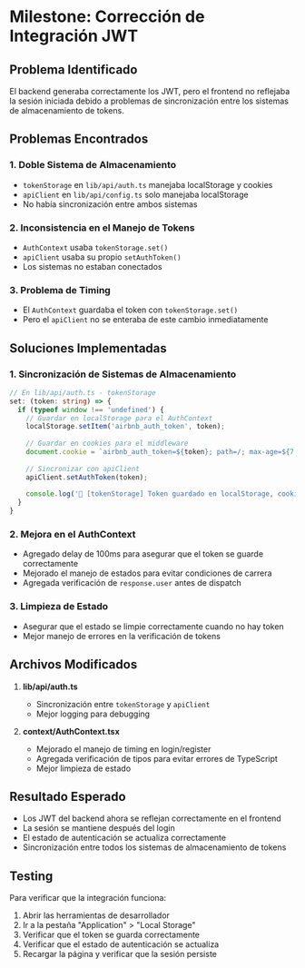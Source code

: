 # Milestone: Corrección de Integración JWT

## Problema Identificado
El backend generaba correctamente los JWT, pero el frontend no reflejaba la sesión iniciada debido a problemas de sincronización entre los sistemas de almacenamiento de tokens.

## Problemas Encontrados

### 1. Doble Sistema de Almacenamiento
- `tokenStorage` en `lib/api/auth.ts` manejaba localStorage y cookies
- `apiClient` en `lib/api/config.ts` solo manejaba localStorage
- No había sincronización entre ambos sistemas

### 2. Inconsistencia en el Manejo de Tokens
- `AuthContext` usaba `tokenStorage.set()`
- `apiClient` usaba su propio `setAuthToken()`
- Los sistemas no estaban conectados

### 3. Problema de Timing
- El `AuthContext` guardaba el token con `tokenStorage.set()`
- Pero el `apiClient` no se enteraba de este cambio inmediatamente

## Soluciones Implementadas

### 1. Sincronización de Sistemas de Almacenamiento
```typescript
// En lib/api/auth.ts - tokenStorage
set: (token: string) => {
  if (typeof window !== 'undefined') {
    // Guardar en localStorage para el AuthContext
    localStorage.setItem('airbnb_auth_token', token);
    
    // Guardar en cookies para el middleware
    document.cookie = `airbnb_auth_token=${token}; path=/; max-age=${7 * 24 * 60 * 60}; SameSite=Strict; Secure`;
    
    // Sincronizar con apiClient
    apiClient.setAuthToken(token);
    
    console.log('🔐 [tokenStorage] Token guardado en localStorage, cookies y apiClient');
  }
}
```

### 2. Mejora en el AuthContext
- Agregado delay de 100ms para asegurar que el token se guarde correctamente
- Mejorado el manejo de estados para evitar condiciones de carrera
- Agregada verificación de `response.user` antes de dispatch

### 3. Limpieza de Estado
- Asegurar que el estado se limpie correctamente cuando no hay token
- Mejor manejo de errores en la verificación de tokens

## Archivos Modificados

1. **lib/api/auth.ts**
   - Sincronización entre `tokenStorage` y `apiClient`
   - Mejor logging para debugging

2. **context/AuthContext.tsx**
   - Mejorado el manejo de timing en login/register
   - Agregada verificación de tipos para evitar errores de TypeScript
   - Mejor limpieza de estado

## Resultado Esperado

- Los JWT del backend ahora se reflejan correctamente en el frontend
- La sesión se mantiene después del login
- El estado de autenticación se actualiza correctamente
- Sincronización entre todos los sistemas de almacenamiento de tokens

## Testing

Para verificar que la integración funciona:

1. Abrir las herramientas de desarrollador
2. Ir a la pestaña "Application" > "Local Storage"
3. Verificar que el token se guarda correctamente
4. Verificar que el estado de autenticación se actualiza
5. Recargar la página y verificar que la sesión persiste
